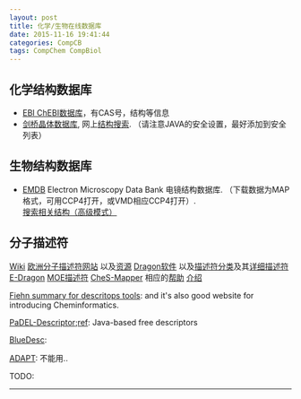 ```yaml
---
layout: post
title: 化学/生物在线数据库
date: 2015-11-16 19:41:44
categories: CompCB
tags: CompChem CompBiol
---
```


## 化学结构数据库

- [EBI ChEBI数据库](https://www.ebi.ac.uk/chebi/init.do)，有CAS号，结构等信息
- [剑桥晶体数据库](http://www.ccdc.cam.ac.uk/pages/Home.aspx), 网上[结构搜索](http://webcsd.ccdc.cam.ac.uk/). （请注意JAVA的安全设置，最好添加到安全列表）



## 生物结构数据库

- [EMDB](http://www.ebi.ac.uk/pdbe/emdb/) Electron Microscopy Data Bank 电镜结构数据库. （下载数据为MAP格式，可用CCP4打开，或VMD相应CCP4打开）. [搜索相关结构（高级模式）](http://www.ebi.ac.uk/pdbe/emdb/searchForm.html/)

 

## 分子描述符

[Wiki](http://en.wikipedia.org/wiki/Molecular_descriptor  )
[欧洲分子描述符网站](http://www.moleculardescriptors.eu/  ) 以及[资源](http://www.moleculardescriptors.eu/resources/resources.htm  )
[Dragon软件](http://www.talete.mi.it/products/dragon_description.htm  ) 以及[描述符分类](http://www.talete.mi.it/products/dragon_molecular_descriptors.htm )及其[详细描述符](http://www.talete.mi.it/products/dragon_molecular_descriptor_list.pdf )
[E-Dragon](http://www.vcclab.org/lab/edragon/ )
[MOE描述符](file:///C:/moe2010/html/quasar/descr.htm  )
[CheS-Mapper](http://opentox.informatik.uni-freiburg.de/ches-mapper/ )  相应的[帮助](http://opentox.informatik.uni-freiburg.de/ches-mapper-wiki/index.php?title=Tutorial_-_Structural_clustering_using_OpenBabel_fingerprints_-_v2  ) [介绍](http://macinchem.org/reviews/ChesMapper/chesmapper_review.php )


[Fiehn summary for descritops tools](http://fiehnlab.ucdavis.edu/staff/kind/ChemoInformatics/Concepts/Descriptors/  ): and it's also good website for introducing Cheminformatics.

[PaDEL-Descriptor](http://padel.nus.edu.sg/software/padeldescriptor/  );[ref](http://onlinelibrary.wiley.com/doi/10.1002/jcc.21707/abstract  ): Java-based free descriptors

[BlueDesc](http://www.ra.cs.uni-tuebingen.de/software/bluedesc/welcome_e.html  ):

[ADAPT](http://research.chem.psu.edu/pcjgroup/adapt.html  ): 不能用..


TODO:


------
